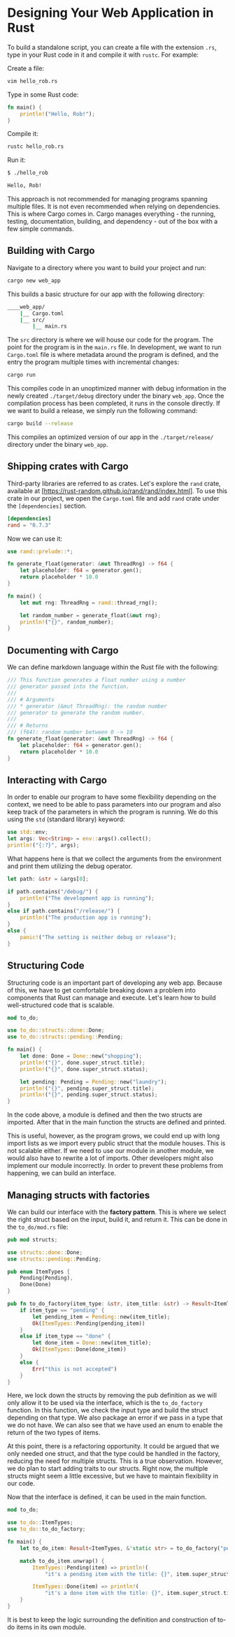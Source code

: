 # Designing Your Web Application in Rust

To build a standalone script, you can create a file with the extension `.rs`, type in your
Rust code in it and compile it with `rustc`. For example:

Create a file:

```bash
vim hello_rob.rs
```

Type in some Rust code:

```rust
fn main() {
	println!("Hello, Rob!");
}
```

Compile it:

```bash
rustc hello_rob.rs
```

Run it:

```bash
$ ./hello_rob

Hello, Rob!
```

This approach is not recommended for managing programs spanning multiple files. It is not even
recommended when relying on dependencies. This is where Cargo comes in. Cargo manages everything -
the running, testing, documentation, building, and dependency - out of the box with a few simple
commands.

## Building with Cargo

Navigate to a directory where you want to build your project and run:

```bash
cargo new web_app
```

This builds a basic structure for our app with the following directory:

```bash
____web_app/
    |__ Cargo.toml
    |__ src/
		|__ main.rs
```

The `src` directory is where we will house our code for the program. The point
for the program is in the `main.rs` file. In development, we want to run
`Cargo.toml` file is where metadata around the program is defined, and the entry
the program multiple times with incremental changes:

```bash
cargo run
```

This compiles code in an unoptimized manner with debug information in the newly
created `./target/debug` directory under the binary `web_app`. Once the
compilation process has been completed, it runs in the console directly. If we
want to build a release, we simply run the following command:

```bash
cargo build --release
```

This compiles an optimized version of our app in the `./target/release/`
directory under the binary `web_app`.

## Shipping crates with Cargo

Third-party libraries are referred to as crates. Let's explore the `rand` crate,
available at [https://rust-random.github.io/rand/rand/index.html]. To use this
crate in our project, we open the `Cargo.toml` file and add `rand` crate under
the `[dependencies]` section.

```toml
[dependencies]
rand = "0.7.3"
```

Now we can use it:

```rust
use rand::prelude::*;

fn generate_float(generator: &mut ThreadRng) -> f64 {
	let placeholder: f64 = generator.gen();
	return placeholder * 10.0
}

fn main() {
	let mut rng: ThreadRng = rand::thread_rng();

	let random_number = generate_float(&mut rng);
	println!("{}", random_number);
}
```

## Documenting with Cargo

We can define markdown language within the Rust file with the following:

```rust
/// This function generates a float number using a number
/// generator passed into the function.
///
/// # Arguments
/// * generator (&mut ThreadRng): the random number
/// generator to generate the random number.
///
/// # Returns
/// (f64): random number between 0 -> 10
fn generate_float(generator: &mut ThreadRng) -> f64 {
	let placeholder: f64 = generator.gen();
	return placeholder * 10.0
}
```

## Interacting with Cargo

In order to enable our program to have some flexibility depending on the
context, we need to be able to pass parameters into our program and also keep
track of the parameters in which the program is running. We do this using the
`std` (standard library) keyword:

```rust
use std::env;
let args: Vec<String> = env::args().collect();
println!("{:?}", args);
```

What happens here is that we collect the arguments from the environment and
print them utilizing the debug operator.

```rust
let path: &str = &args[0];

if path.contains("/debug/") {
	println!("The development app is running");
}
else if path.contains("/release/") {
	println!("The production app is running");
}
else {
	panic!("The setting is neither debug or release");
}
```

## Structuring Code

Structuring code is an important part of developing any web app. Because of
this, we have to get comfortable breaking down a problem into components that
Rust can manage and execute. Let's learn how to build well-structured code that
is scalable.

```rust
mod to_do;

use to_do::structs::done::Done;
use to_do::structs::pending::Pending;

fn main() {
    let done: Done = Done::new("shopping");
    println!("{}", done.super_struct.title);
    println!("{}", done.super_struct.status);

    let pending: Pending = Pending::new("laundry");
    println!("{}", pending.super_struct.title);
    println!("{}", pending.super_struct.status);
}
```

In the code above, a module is defined and then the two structs are imported.
After that in the main function the structs are defined and printed.

This is useful, however, as the program grows, we could end up with long import
lists as we import every public struct that the module houses. This is not
scalable either. If we need to use our module in another module, we would also
have to rewrite a lot of imports. Other developers might also implement our
module incorrectly. In order to prevent these problems from happening, we can
build an interface.

## Managing structs with factories

We can build our interface with the **factory pattern**. This is where we select
the right struct based on the input, build it, and return it. This can be done
in the `to_do/mod.rs` file:

```rust
pub mod structs;

use structs::done::Done;
use structs::pending::Pending;

pub enum ItemTypes {
    Pending(Pending),
    Done(Done)
}

pub fn to_do_factory(item_type: &str, item_title: &str) -> Result<ItemTypes, &'static str> {
    if item_type == "pending" {
        let pending_item = Pending::new(item_title);
        Ok(ItemTypes::Pending(pending_item))
    }
    else if item_type == "done" {
        let done_item = Done::new(item_title);
        Ok(ItemTypes::Done(done_item))
    }
    else {
        Err("this is not accepted")
    }
}
```

Here, we lock down the structs by removing the pub definition as we will only
allow it to be used via the interface, which is the `to_do_factory` function. In
this function, we check the input type and build the struct depending on that
type. We also package an error if we pass in a type that we do not have. We can
also see that we have used an enum to enable the return of the two types of
items.

At this point, there is a refactoring opportunity. It could be argued that we
only needed one struct, and that the type could be handled in the factory,
reducing the need for multiple structs. This is a true observation. However,
we do plan to start adding traits to our structs. Right now, the multiple
structs might seem a little excessive, but we have to maintain flexibility
in our code.

Now that the interface is defined, it can be used in the main function.

```rust
mod to_do;

use to_do::ItemTypes;
use to_do::to_do_factory;

fn main() {
    let to_do_item: Result<ItemTypes, &'static str> = to_do_factory("pending", "make");

    match to_do_item.unwrap() {
        ItemTypes::Pending(item) => println!(
            "it's a pending item with the title: {}", item.super_struct.title),

        ItemTypes::Done(item) => println!(
            "it's a done item with the title: {}", item.super_struct.title),
    }
}
```

It is best to keep the logic surrounding the definition and construction of
to-do items in its own module.
